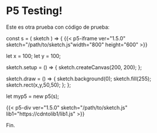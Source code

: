 # P5 Testing!

Este es otra prueba con código de prueba:

 
 
 const s = ( sketch ) => {
  {{< p5-iframe ver="1.5.0" sketch="/path/to/sketch.js"width="800" height="600" >}}

  let x = 100;
  let y = 100;

  sketch.setup = () => {
    sketch.createCanvas(200, 200);
  };

  sketch.draw = () => {
    sketch.background(0);
    sketch.fill(255);
    sketch.rect(x,y,50,50);
  };
};

let myp5 = new p5(s); 
 
 {{< p5-div ver="1.5.0" sketch="/path/to/sketch.js" lib1="https://cdntolib1/lib1.js" >}}

Fin.
